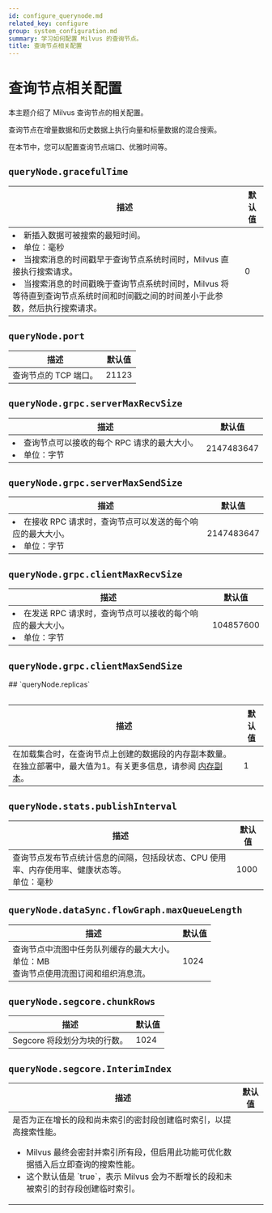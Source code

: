 ```yaml
---
id: configure_querynode.md
related_key: configure
group: system_configuration.md
summary: 学习如何配置 Milvus 的查询节点。
title: 查询节点相关配置
---
```


# 查询节点相关配置

本主题介绍了 Milvus 查询节点的相关配置。

查询节点在增量数据和历史数据上执行向量和标量数据的混合搜索。

在本节中，您可以配置查询节点端口、优雅时间等。

## `queryNode.gracefulTime`

<table id="queryNode.gracefulTime">
  <thead>
    <tr>
      <th class="width80">描述</th>
      <th class="width20">默认值</th> 
    </tr>
  </thead>
  <tbody>
    <tr>
      <td>
        <li>新插入数据可被搜索的最短时间。</li>
        <li>单位：毫秒</li>
        <li>当搜索消息的时间戳早于查询节点系统时间时，Milvus 直接执行搜索请求。</li>
        <li>当搜索消息的时间戳晚于查询节点系统时间时，Milvus 将等待直到查询节点系统时间和时间戳之间的时间差小于此参数，然后执行搜索请求。</li>
      </td>
      <td>0</td>
    </tr>
  </tbody>
</table>

## `queryNode.port`

<table id="queryNode.port">
  <thead>
    <tr>
      <th class="width80">描述</th>
      <th class="width20">默认值</th> 
    </tr>
  </thead>
  <tbody>
    <tr>
      <td>查询节点的 TCP 端口。</td>
      <td>21123</td>
    </tr>
  </tbody>
</table>

## `queryNode.grpc.serverMaxRecvSize`

<table id="queryNode.grpc.serverMaxRecvSize">
  <thead>
    <tr>
      <th class="width80">描述</th>
      <th class="width20">默认值</th> 
    </tr>
  </thead>
  <tbody>
    <tr>
      <td>
        <li>查询节点可以接收的每个 RPC 请求的最大大小。</li>
        <li>单位：字节</li>
      </td>
      <td>2147483647</td>
    </tr>
  </tbody>
</table>

## `queryNode.grpc.serverMaxSendSize`

<table id="queryNode.grpc.serverMaxSendSize">
  <thead>
    <tr>
      <th class="width80">描述</th>
      <th class="width20">默认值</th> 
    </tr>
  </thead>
  <tbody>
    <tr>
      <td>
        <li>在接收 RPC 请求时，查询节点可以发送的每个响应的最大大小。</li>
        <li>单位：字节</li>
      </td>
      <td>2147483647</td>
    </tr>
  </tbody>
</table>

## `queryNode.grpc.clientMaxRecvSize`

<table id="queryNode.grpc.clientMaxRecvSize">
  <thead>
    <tr>
      <th class="width80">描述</th>
      <th class="width20">默认值</th> 
    </tr>
  </thead>
  <tbody>
    <tr>
      <td>
        <li>在发送 RPC 请求时，查询节点可以接收的每个响应的最大大小。</li>
        <li>单位：字节</li>
      </td>
      <td>104857600</td>
    </tr>
  </tbody>
</table>

## `queryNode.grpc.clientMaxSendSize`

<table id="queryNode.grpc.clientMaxSendSize">
  <thead>
    <tr>
## `queryNode.replicas`

<table id="queryNode.replicas">
  <thead>
    <tr>
      <th class="width80">描述</th>
      <th class="width20">默认值</th> 
    </tr>
  </thead>
  <tbody>
    <tr>
     <td>
        在加载集合时，在查询节点上创建的数据段的内存副本数量。在独立部署中，最大值为1。有关更多信息，请参阅 <a href="https://milvus.io/docs/replica.md#In-Memory-Replica">内存副本</a>。
      </td>
      <td>1</td>
    </tr>
  </tbody>
</table>

## `queryNode.stats.publishInterval`

<table id="queryNode.stats.publishInterval">
  <thead>
    <tr>
      <th class="width80">描述</th>
      <th class="width20">默认值</th> 
    </tr>
  </thead>
  <tbody>
    <tr>
      <td>
        查询节点发布节点统计信息的间隔，包括段状态、CPU 使用率、内存使用率、健康状态等。
        <br/>
        单位：毫秒
      </td>
      <td>1000</td>
    </tr>
  </tbody>
</table>

## `queryNode.dataSync.flowGraph.maxQueueLength`

<table id="queryNode.dataSync.flowGraph.maxQueueLength">
  <thead>
    <tr>
      <th class="width80">描述</th>
      <th class="width20">默认值</th> 
    </tr>
  </thead>
  <tbody>
    <tr>
      <td>
        查询节点中流图中任务队列缓存的最大大小。
        <br/>
        单位：MB
        <br/>
        查询节点使用流图订阅和组织消息流。
      </td>
      <td>1024</td>
    </tr>
  </tbody>
</table>

## `queryNode.segcore.chunkRows`

<table id="queryNode.segcore.chunkRows">
  <thead>
    <tr>
      <th class="width80">描述</th>
      <th class="width20">默认值</th> 
    </tr>
  </thead>
  <tbody>
    <tr>
      <td>
          Segcore 将段划分为块的行数。
      </td>
      <td>1024</td>
    </tr>
  </tbody>
</table>

## `queryNode.segcore.InterimIndex`

<table id="queryNode.segcore.chunkRows">
  <thead>
    <tr>
      <th class="width80">描述</th>
      <th class="width20">默认值</th> 
    </tr>
  </thead>
  <tbody>
    <tr>
      <td>
          是否为正在增长的段和尚未索引的密封段创建临时索引，以提高搜索性能。
          <br/>
          <ul><li>
            Milvus 最终会密封并索引所有段，但启用此功能可优化数据插入后立即查询的搜索性能。
          </li>
          <li>
这个默认值是 `true`，表示 Milvus 会为不断增长的段和未被索引的封存段创建临时索引。